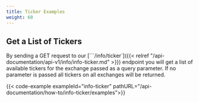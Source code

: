 ```yaml
---
title: Ticker Examples
weight: 60
---
```


## Get a List of Tickers
By sending a GET request to our [```/info/ticker`]({{< relref "/api-documentation/api-v1/info/info-ticker.md" >}}) endpoint you
will get a list of available tickers for the exchange passed as a query parameter. If no parameter is passed all tickers
on all exchanges will be returned.

{{< code-example exampleId="info-ticker" pathURL="/api-documentation/how-to/info-ticker/examples">}}

